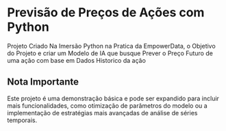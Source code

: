 # Previsão de Preços de Ações com Python

Projeto Criado Na Imersão Python na Pratica da EmpowerData, o Objetivo do Projeto e criar um Modelo de IA que busque Prever o Preço Futuro de uma ação com base em Dados Historico da ação

## Nota Importante

Este projeto é uma demonstração básica e pode ser expandido para incluir mais funcionalidades, como otimização de parâmetros do modelo ou a implementação de estratégias mais avançadas de análise de séries temporais.


